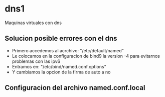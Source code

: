 # dns1
Maquinas virtuales con dns

<h2>Solucion posible errores con el dns</h2>
<ul>
    <li>Primero accedemos al acrchivo: "/etc/default/named"</li>
    <li>Le colocamos en la configuracion de bind9 la version -4 para evitarnos problemas con las ipv6</li>
    <li>Entramos en: "/etc/bind/named.conf.options"</li>
    <li>Y cambiamos la opcion de la firma de auto a no</li>
</ul>

<h2>Configuracion del archivo named.conf.local</h2>
<ul>
  
</ul>


